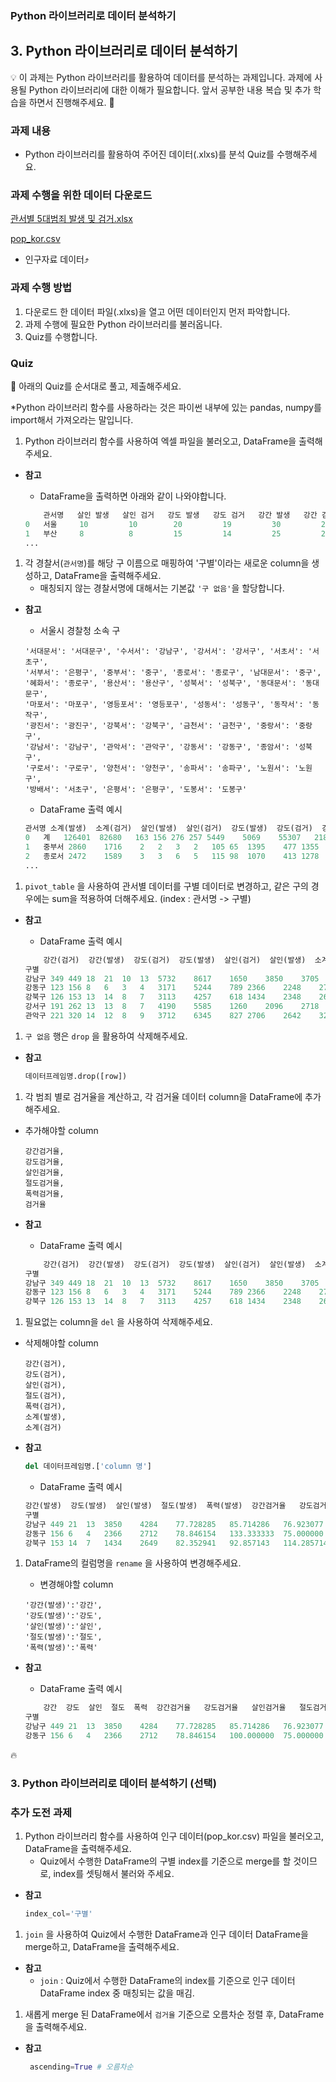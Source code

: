### Python 라이브러리로 데이터 분석하기

## 3. Python 라이브러리로 데이터 분석하기

<aside>
💡 이 과제는 Python 라이브러리를 활용하여 데이터를 분석하는 과제입니다.  과제에 사용될 Python 라이브러리에 대한 이해가 필요합니다.  앞서 공부한 내용 복습 및 추가 학습을 하면서 진행해주세요. 🙉

</aside>

### **과제  내용**

- Python 라이브러리를 활용하여 주어진 데이터(.xlxs)를 분석 Quiz를 수행해주세요.

### **과제  수행을 위한 데이터 다운로드**

[관서별 5대범죄 발생 및 검거.xlsx](https://prod-files-secure.s3.us-west-2.amazonaws.com/7b9c678b-2c04-4afd-962f-d60425a4ac46/e96cdcc2-884b-4a2b-9722-222b99f6deeb/%EA%B4%80%EC%84%9C%EB%B3%84_5%EB%8C%80%EB%B2%94%EC%A3%84_%EB%B0%9C%EC%83%9D_%EB%B0%8F_%EA%B2%80%EA%B1%B0.xlsx)

[pop_kor.csv](https://prod-files-secure.s3.us-west-2.amazonaws.com/7b9c678b-2c04-4afd-962f-d60425a4ac46/6202f3a7-1bcf-4e66-913f-c6030d3eccd7/pop_kor.csv)

- 인구자료 데이터⤴️

### 과제 수행 방법

1. 다운로드 한 데이터 파일(.xlxs)을 열고 어떤 데이터인지 먼저 파악합니다.
2. 과제 수행에 필요한 Python 라이브러리를 불러옵니다.
3. Quiz를 수행합니다.

### **Quiz**

<aside>
🎯 아래의 Quiz를 순서대로 풀고, 제출해주세요.

*Python 라이브러리 함수를 사용하라는 것은 파이썬 내부에 있는 pandas, numpy를 import해서 가져오라는 말입니다.

</aside>

1. Python 라이브러리 함수를 사용하여 엑셀 파일을 불러오고, DataFrame을 출력해주세요.
- **참고**
    - DataFrame을 출력하면 아래와 같이 나와야합니다.
    
    ```python
        관서명   살인 발생   살인 검거   강도 발생   강도 검거   강간 발생   강간 검거   절도 발생   절도 검거   폭력 발생   폭력 검거
    0   서울     10         10        20         19         30         28         40         35         50         48
    1   부산     8          8         15         14         25         23         35         30         45         43
    ...
    
    ```
    

1. 각 경찰서(`관서명`)를 해당 구 이름으로 매핑하여 '구별'이라는 새로운 column을 생성하고, DataFrame을 출력해주세요.
    - 매칭되지 않는 경찰서명에 대해서는 기본값 `'구 없음'`을 할당합니다.
- **참고**
    - 서울시 경찰청 소속 구
    
    ```
    '서대문서': '서대문구', '수서서': '강남구', '강서서': '강서구', '서초서': '서초구',
    '서부서': '은평구', '중부서': '중구', '종로서': '종로구', '남대문서': '중구',
    '혜화서': '종로구', '용산서': '용산구', '성북서': '성북구', '동대문서': '동대문구',
    '마포서': '마포구', '영등포서': '영등포구', '성동서': '성동구', '동작서': '동작구',
    '광진서': '광진구', '강북서': '강북구', '금천서': '금천구', '중랑서': '중랑구',
    '강남서': '강남구', '관악서': '관악구', '강동서': '강동구', '종암서': '성북구', 
    '구로서': '구로구', '양천서': '양천구', '송파서': '송파구', '노원서': '노원구', 
    '방배서': '서초구', '은평서': '은평구', '도봉서': '도봉구'
    ```
    
    - DataFrame 출력 예시
    
    ```python
    관서명	소계(발생)	소계(검거)	살인(발생)	살인(검거)	강도(발생)	강도(검거)	강간(발생)	강간(검거)	절도(발생)	절도(검거)	폭력(발생)	폭력(검거)	구별
    0	계	126401	82680	163	156	276	257	5449	5069	55307	21842	65206	55356	구 없음
    1	중부서	2860	1716	2	2	3	2	105	65	1395	477	1355	1170	중구
    2	종로서	2472	1589	3	3	6	5	115	98	1070	413	1278	1070	종로구
    ...
    ```
    

1. `pivot_table` 을 사용하여 관서별 데이터를 구별 데이터로 변경하고, 같은 구의 경우에는 sum을 적용하여 더해주세요. (index : 관서명 -> 구별)
- **참고**
    - DataFrame 출력 예시
    
    ```python
    	강간(검거)	강간(발생)	강도(검거)	강도(발생)	살인(검거)	살인(발생)	소계(검거)	소계(발생)	절도(검거)	절도(발생)	폭력(검거)	폭력(발생)
    구별												
    강남구	349	449	18	21	10	13	5732	8617	1650	3850	3705	4284
    강동구	123	156	8	6	3	4	3171	5244	789	2366	2248	2712
    강북구	126	153	13	14	8	7	3113	4257	618	1434	2348	2649
    강서구	191	262	13	13	8	7	4190	5585	1260	2096	2718	3207
    관악구	221	320	14	12	8	9	3712	6345	827	2706	2642	3298
    ```
    

1. `구 없음`  행은 `drop` 을 활용하여 삭제해주세요.
- **참고**
    
    ```python
    데이터프레임명.drop([row])
    ```
    

1. 각 범죄 별로 검거율을 계산하고, 각 검거율 데이터 column을 DataFrame에 추가해주세요.
- 추가해야할 column
    
    ```
    강간검거율,
    강도검거율,
    살인검거율,
    절도검거율,
    폭력검거율,
    검거율
    ```
    
- **참고**
    - DataFrame 출력 예시
    
    ```python
    	강간(검거)	강간(발생)	강도(검거)	강도(발생)	살인(검거)	살인(발생)	소계(검거)	소계(발생)	절도(검거)	절도(발생)	폭력(검거)	폭력(발생)	강간검거율	강도검거율	살인검거율	절도검거율	폭력검거율	검거율
    구별																		
    강남구	349	449	18	21	10	13	5732	8617	1650	3850	3705	4284	77.728285	85.714286	76.923077	42.857143	86.484594	66.519670
    강동구	123	156	8	6	3	4	3171	5244	789	2366	2248	2712	78.846154	133.333333	75.000000	33.347422	82.890855	60.469108
    강북구	126	153	13	14	8	7	3113	4257	618	1434	2348	2649	82.352941	92.857143	114.285714	43.096234	88.637222	73.126615
    ```
    

1. 필요없는 column을 `del` 을 사용하여 삭제해주세요.
- 삭제해야할 column
    
    ```
    강간(검거),
    강도(검거),
    살인(검거),
    절도(검거),
    폭력(검거),
    소계(발생),
    소계(검거)
    ```
    
- **참고**
    
    ```python
    del 데이터프레임명.['column 명']
    ```
    
    - DataFrame 출력 예시
    
    ```python
    강간(발생)	강도(발생)	살인(발생)	절도(발생)	폭력(발생)	강간검거율	강도검거율	살인검거율	절도검거율	폭력검거율	검거율
    구별											
    강남구	449	21	13	3850	4284	77.728285	85.714286	76.923077	42.857143	86.484594	66.519670
    강동구	156	6	4	2366	2712	78.846154	133.333333	75.000000	33.347422	82.890855	60.469108
    강북구	153	14	7	1434	2649	82.352941	92.857143	114.285714	43.096234	88.637222	73.126615
    ```
    

1. DataFrame의 컬럼명을 `rename` 을 사용하여 변경해주세요.
    - 변경해야할 column
    
    ```
    '강간(발생)':'강간',
    '강도(발생)':'강도',
    '살인(발생)':'살인',
    '절도(발생)':'절도',
    '폭력(발생)':'폭력'
    ```
    
- **참고**
    - DataFrame 출력 예시
    
    ```python
    	강간	강도	살인	절도	폭력	강간검거율	강도검거율	살인검거율	절도검거율	폭력검거율	검거율
    구별											
    강남구	449	21	13	3850	4284	77.728285	85.714286	76.923077	42.857143	86.484594	66.519670
    강동구	156	6	4	2366	2712	78.846154	100.000000	75.000000	33.347422	82.890855	60.469108
    ```


<aside>
🔥

### 3. Python 라이브러리로 데이터 분석하기 (선택)

### 추가 도전 과제

1. Python 라이브러리 함수를 사용하여 인구 데이터(pop_kor.csv) 파일을 불러오고, DataFrame을 출력해주세요.
    - Quiz에서 수행한 DataFrame의 구별 index를 기준으로 merge를 할 것이므로, index를 셋팅해서 불러와 주세요.
- **참고**
    
    ```python
    index_col='구별'
    ```
    

1. `join` 을 사용하여 Quiz에서 수행한 DataFrame과 인구 데이터 DataFrame을 merge하고, DataFrame을 출력해주세요.
- **참고**
    - `join` : Quiz에서 수행한 DataFrame의 index를 기준으로 인구 데이터 DataFrame index 중 매칭되는 값을 매김.

1. 새롭게 merge 된 DataFrame에서 `검거율` 기준으로 오름차순 정렬 후, DataFrame을 출력해주세요.
- **참고**
    
    ```python
     ascending=True # 오름차순
    ```
    
</aside>
